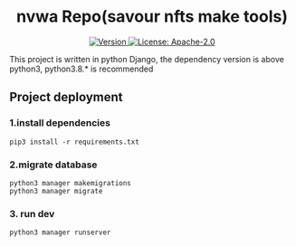 <!--
parent:
  order: false
-->

<div align="center">
  <h1> nvwa Repo(savour nfts make tools) </h1>
</div>

<div align="center">
  <a href="https://github.com/savour-labs/nvwa/releases/latest">
    <img alt="Version" src="https://img.shields.io/github/tag/savour-labs/nvwa.svg" />
  </a>
  <a href="https://github.com/savour-labs/nvwa/blob/main/LICENSE">
    <img alt="License: Apache-2.0" src="https://img.shields.io/github/license/savour-labs/nvwa.svg" />
  </a>
</div>

This project is written in python Django, the dependency version is above python3, python3.8.* is recommended

## Project deployment

### 1.install dependencies

`pip3 install -r requirements.txt`

### 2.migrate database

```
python3 manager makemigrations
python3 manager migrate
```


### 3. run dev

`python3 manager runserver`


